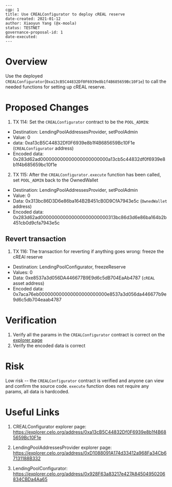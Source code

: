 ```
---
cgp: 1
title: Use CREALConfigurator to deploy cREAL reserve
date-created: 2021-01-12
author: Xiaoyun Yang (@x-moola)
status: TESTNET
governance-proposal-id: 1
date-executed:
---
```

# Overview

Use the deployed `CREALConfigurator`(`0xa13cB5C44832Df0F6939e8b1f4B685659Bc10F1e`) to call the needed functions for setting up cREAL reserve.

# Proposed Changes

1. TX 114: Set the `CREALConfigurator` contract to be the `POOL_ADMIN`:

- Destination: LendingPoolAddressesProvider, setPoolAdmin
- Value: 0
- data: 0xa13cB5C44832Df0F6939e8b1f4B685659Bc10F1e (`CREALConfigurator` address)
- Encoded data: 0x283d62ad000000000000000000000000a13cb5c44832df0f6939e8b1f4b685659bc10f1e

2. TX 115: After the `CREALConfigurator.execute` function has been called, set `POOL_ADMIN` back to the OwnedWallet

- Destination: LendingPoolAddressesProvider, setPoolAdmin
- Value: 0
- Data: 0x313bc86D3D6e86ba164B2B451cB0D9CfA7943e5c (`OwnedWallet` address)
- Encoded data: 0x283d62ad000000000000000000000000313bc86d3d6e86ba164b2b451cb0d9cfa7943e5c

## Revert transaction

1. TX 116: The transaction for reverting if anything goes wrong: freeze the cREAl reserve

- Destination: LendingPoolConfigurator, freezeReserve
- Values: 0
- Data: 0xe8537a3d056DA446677B9E9d6c5dB704EaAb4787 (`cREAL` asset address)
- Encoded data: 0x7aca76eb000000000000000000000000e8537a3d056da446677b9e9d6c5db704eaab4787

# Verification

1. Verify all the params in the `CREALConfigurator` contract is correct on the [explorer page](https://explorer.celo.org/address/0xa13cB5C44832Df0F6939e8b1f4B685659Bc10F1e/contracts)
2. Verify the encoded data is correct

# Risk

Low risk -- the `CREALConfigurator` contract is verified and anyone can view and confirm the source code. `execute` function does not require any params, all data is hardcoded.

# Useful Links

1. CREALConfigurator explorer page:
   https://explorer.celo.org/address/0xa13cB5C44832Df0F6939e8b1f4B685659Bc10F1e

2. LendingPoolAddressesProvider explorer page:
   https://explorer.celo.org/address/0xD1088091A174d33412a968Fa34Cb67131188B332

3. LendingPoolConfigurator:
   https://explorer.celo.org/address/0x928F63a83217e427A84504950206834CBDa4Aa65
